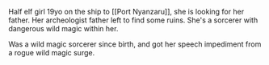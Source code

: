 Half elf girl 19yo on the ship to [[Port Nyanzaru]], she is looking for her father. Her archeologist father left to find some ruins. She's a sorcerer with dangerous wild magic within her.

Was a wild magic sorcerer since birth, and got her speech impediment from a rogue wild magic surge.